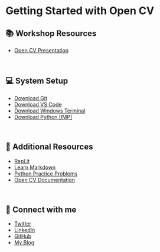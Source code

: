 # Getting Started with Open CV

## 📚 Workshop Resources

- [Open CV Presentation]()

<br>

## 💻 System Setup
- [Download Git](https://git-scm.com/downloads)
- [Download VS Code](https://code.visualstudio.com/download)
- [Download Windows Terminal](https://www.microsoft.com/en-us/p/windows-terminal/9n0dx20hk701?activetab=pivot:overviewtab)
- [Download Python [IMP]](https://www.python.org/downloads/)

<br>

## 🧰 Additional Resources
- [Repl.it](https://repl.it/)
- [Learn Markdown](https://www.markdowntutorial.com/)
- [Python Practice Problems](https://www.w3resource.com/python-exercises/)
- [Open CV Documentation](https://docs.opencv.org/master/)

<br>

## 🤩 Connect with me
- [Twitter](https://mobile.twitter.com/mindninjaX)
- [LinkedIn](https://www.linkedin.com/in/mindninjax/)
- [GitHub](https://github.com/mindninjaX)
- [My Blog](https://dev.to/mindninjax)